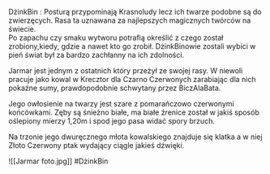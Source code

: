 DżinkBin : Posturą przypominają Krasnoludy lecz ich twarze podobne są do zwierzęcych. Rasa ta uznawana za najlepszych magicznych twórców na świecie.  
Po zapachu czy smaku wytworu potrafią określić z czego został zrobiony,kiedy, gdzie a nawet kto go zrobił. DżinkBinowie zostali wybici w pień świat był za bardzo zachłanny na ich zdolności.

Jarmar jest jednym z ostatnich który przeżył ze swojej rasy. W niewoli pracuje jako kowal w Krecztor dla Czarno Czerwonych zarabiając dla nich pokaźne sumy, prawdopodobnie schwytany przez BiczAlaBata.

Jego owłosienie na twarzy jest szare z pomarańczowo czerwonymi końcówkami. Zęby są śnieżno białe, ma białe źrenice został w jakiś sposób oślepiony mierzy 1,20m i spod jego pasa widać spory brzuch.

Na trzonie jego dwuręcznego młota kowalskiego znajduje się klatka a w niej Złoto Czerwony ptak wydający ciągle jakieś dźwięki.

![[Jarmar foto.jpg]]
#DżinkBin
